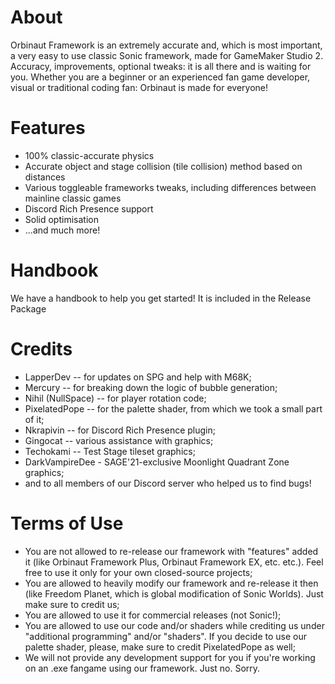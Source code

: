 # About
Orbinaut Framework is an extremely accurate and, which is most important, a very easy to use classic Sonic framework, made for GameMaker Studio 2. Accuracy, improvements, optional tweaks: it is all there and is waiting for you. Whether you are a beginner or an experienced fan game developer, visual or traditional coding fan: Orbinaut is made for everyone!

# Features
- 100% classic-accurate physics
- Accurate object and stage collision (tile collision) method based on distances
- Various toggleable frameworks tweaks, including differences between mainline classic games
- Discord Rich Presence support
- Solid optimisation
- ...and much more!

# Handbook
We have a handbook to help you get started! It is included in the Release Package

# Credits
- LapperDev -- for updates on SPG and help with M68K;
- Mercury -- for breaking down the logic of bubble generation;
- Nihil (NullSpace) -- for player rotation code;
- PixelatedPope -- for the palette shader, from which we took a small part of it;
- Nkrapivin -- for Discord Rich Presence plugin;
- Gingocat -- various assistance with graphics;
- Techokami -- Test Stage tileset graphics;
- DarkVampireDee - SAGE'21-exclusive Moonlight Quadrant Zone graphics;
- and to all members of our Discord server who helped us to find bugs!

# Terms of Use
- You are not allowed to re-release our framework with "features" added it (like Orbinaut Framework Plus, Orbinaut Framework EX, etc. etc.). Feel free to use it only for your own closed-source projects;
- You are allowed to heavily modify our framework and re-release it then (like Freedom Planet, which is global modification of Sonic Worlds). Just make sure to credit us;
- You are allowed to use it for commercial releases (not Sonic!);
- You are allowed to use our code and/or shaders while crediting us under "additional programming" and/or "shaders". If you decide to use our palette shader, please, make sure to credit PixelatedPope as well;
- We will not provide any development support for you if you're working on an .exe fangame using our framework. Just no. Sorry.
